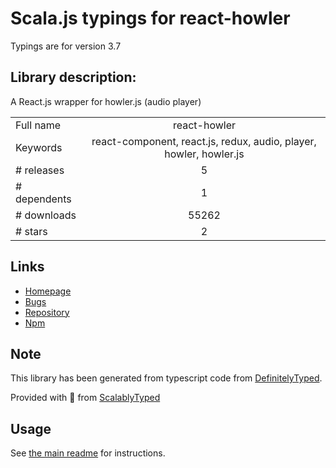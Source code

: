 
# Scala.js typings for react-howler

Typings are for version 3.7

## Library description:
A React.js wrapper for howler.js (audio player)

|                    |                 |
| ------------------ | :-------------: |
| Full name          | react-howler |
| Keywords           | react-component, react.js, redux, audio, player, howler, howler.js |
| # releases         | 5 |
| # dependents       | 1 |
| # downloads        | 55262 |
| # stars            | 2 |

## Links
- [Homepage](https://github.com/thangngoc89/react-howler#readme)
- [Bugs](https://github.com/thangngoc89/react-howler/issues)
- [Repository](https://github.com/thangngoc89/react-howler)
- [Npm](https://www.npmjs.com/package/react-howler)
    


## Note
This library has been generated from typescript code from [DefinitelyTyped](https://definitelytyped.org).

Provided with :purple_heart: from [ScalablyTyped](https://github.com/oyvindberg/ScalablyTyped)

## Usage
See [the main readme](../../readme.md) for instructions.


